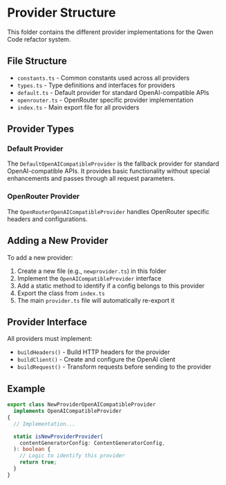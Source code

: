 # Provider Structure

This folder contains the different provider implementations for the Qwen Code refactor system.

## File Structure

- `constants.ts` - Common constants used across all providers
- `types.ts` - Type definitions and interfaces for providers
- `default.ts` - Default provider for standard OpenAI-compatible APIs
- `openrouter.ts` - OpenRouter specific provider implementation
- `index.ts` - Main export file for all providers

## Provider Types

### Default Provider

The `DefaultOpenAICompatibleProvider` is the fallback provider for standard OpenAI-compatible APIs. It provides basic functionality without special enhancements and passes through all request parameters.

### OpenRouter Provider

The `OpenRouterOpenAICompatibleProvider` handles OpenRouter specific headers and configurations.

## Adding a New Provider

To add a new provider:

1. Create a new file (e.g., `newprovider.ts`) in this folder
2. Implement the `OpenAICompatibleProvider` interface
3. Add a static method to identify if a config belongs to this provider
4. Export the class from `index.ts`
5. The main `provider.ts` file will automatically re-export it

## Provider Interface

All providers must implement:

- `buildHeaders()` - Build HTTP headers for the provider
- `buildClient()` - Create and configure the OpenAI client
- `buildRequest()` - Transform requests before sending to the provider

## Example

```typescript
export class NewProviderOpenAICompatibleProvider
  implements OpenAICompatibleProvider
{
  // Implementation...

  static isNewProviderProvider(
    contentGeneratorConfig: ContentGeneratorConfig,
  ): boolean {
    // Logic to identify this provider
    return true;
  }
}
```

